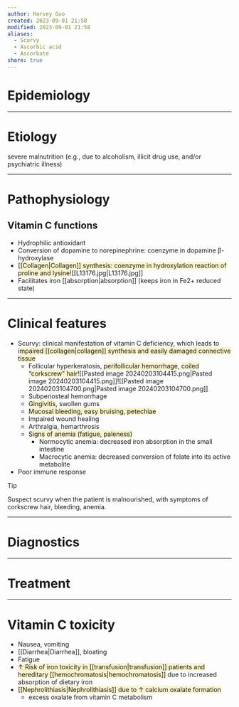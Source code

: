 ```yaml
---
author: Harvey Guo
created: 2023-09-01 21:58
modified: 2023-09-01 21:58
aliases:
  - Scurvy
  - Ascorbic acid
  - Ascorbate
share: true
---
```

# Epidemiology


---
# Etiology
severe malnutrition (e.g., due to alcoholism, illicit drug use, and/or psychiatric illness)

---
# Pathophysiology
## Vitamin C functions
- Hydrophilic antioxidant
- Conversion of dopamine to norepinephrine: coenzyme in dopamine β-hydroxylase
- <span style="background:rgba(240, 200, 0, 0.2)">[[Collagen|Collagen]] synthesis: coenzyme in hydroxylation reaction of proline and lysine</span>![[L13176.jpg|L13176.jpg]]
- Facilitates iron [[absorption|absorption]] (keeps iron in Fe2+ reduced state)

---
# Clinical features
- Scurvy: clinical manifestation of vitamin C deficiency, which leads to <span style="background:rgba(240, 200, 0, 0.2)">impaired [[collagen|collagen]] synthesis and easily damaged connective tissue</span>
	- Follicular hyperkeratosis, <span style="background:rgba(240, 200, 0, 0.2)">perifollicular hemorrhage</span>, <span style="background:rgba(240, 200, 0, 0.2)">coiled “corkscrew” hair</span>![[Pasted image 20240203104415.png|Pasted image 20240203104415.png]]![[Pasted image 20240203104700.png|Pasted image 20240203104700.png]]
	- Subperiosteal hemorrhage
	- <span style="background:rgba(240, 200, 0, 0.2)">Gingivitis</span>, swollen gums
	- <span style="background:rgba(240, 200, 0, 0.2)">Mucosal bleeding, easy bruising, petechiae</span>
	- Impaired wound healing
	- Arthralgia, hemarthrosis
	- <span style="background:rgba(240, 200, 0, 0.2)">Signs of anemia (fatigue, paleness)</span>
		- Normocytic anemia: decreased iron absorption in the small intestine
		- Macrocytic anemia: decreased conversion of folate into its active metabolite
- Poor immune response
>[!tip] 
>Suspect scurvy when the patient is malnourished, with symptoms of corkscrew hair, bleeding, anemia.

---
# Diagnostics


---
# Treatment


---
# Vitamin C toxicity
- Nausea, vomiting
- [[Diarrhea|Diarrhea]], bloating
- Fatigue
- <span style="background:rgba(240, 200, 0, 0.2)">↑ Risk of iron toxicity in [[transfusion|transfusion]] patients and hereditary [[hemochromatosis|hemochromatosis]]</span> due to increased absorption of dietary iron 
- <span style="background:rgba(240, 200, 0, 0.2)">[[Nephrolithiasis|Nephrolithiasis]] due to ↑ calcium oxalate formation</span>
	- excess oxalate from vitamin C metabolism